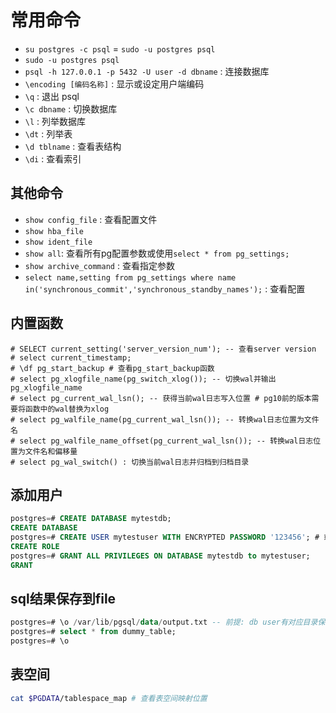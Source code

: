 # 常用命令
- `su postgres -c psql` = `sudo -u postgres psql`
- `sudo -u postgres psql`
- `psql -h 127.0.0.1 -p 5432 -U user -d dbname` : 连接数据库
- `\encoding [编码名称]` : 显示或设定用户端编码
- `\q` : 退出 psql
- `\c dbname` : 切换数据库
- `\l` : 列举数据库
- `\dt` : 列举表
- `\d tblname` : 查看表结构
- `\di` : 查看索引

## 其他命令
- `show config_file` : 查看配置文件
- `show hba_file`
- `show ident_file`
- `show all`: 查看所有pg配置参数或使用`select * from pg_settings;`
- `show archive_command` : 查看指定参数
- `select name,setting from pg_settings where name in('synchronous_commit','synchronous_standby_names');` : 查看配置

## 内置函数
```psql
# SELECT current_setting('server_version_num'); -- 查看server version
# select current_timestamp;
# \df pg_start_backup # 查看pg_start_backup函数
# select pg_xlogfile_name(pg_switch_xlog()); -- 切换wal并输出pg_xlogfile_name
# select pg_current_wal_lsn(); -- 获得当前wal日志写入位置 # pg10前的版本需要将函数中的wal替换为xlog
# select pg_walfile_name(pg_current_wal_lsn()); -- 转换wal日志位置为文件名
# select pg_walfile_name_offset(pg_current_wal_lsn()); -- 转换wal日志位置为文件名和偏移量
# select pg_wal_switch() : 切换当前wal日志并归档到归档目录
```

## 添加用户
```sql
postgres=# CREATE DATABASE mytestdb;
CREATE DATABASE
postgres=# CREATE USER mytestuser WITH ENCRYPTED PASSWORD '123456'; # 或`create user root with password 'password';`
CREATE ROLE
postgres=# GRANT ALL PRIVILEGES ON DATABASE mytestdb to mytestuser;
GRANT
```

## sql结果保存到file
```sql
postgres=# \o /var/lib/pgsql/data/output.txt -- 前提: db user有对应目录保存文件的权限
postgres=# select * from dummy_table;
postgres=# \o
```

## 表空间
```bash
cat $PGDATA/tablespace_map # 查看表空间映射位置
```